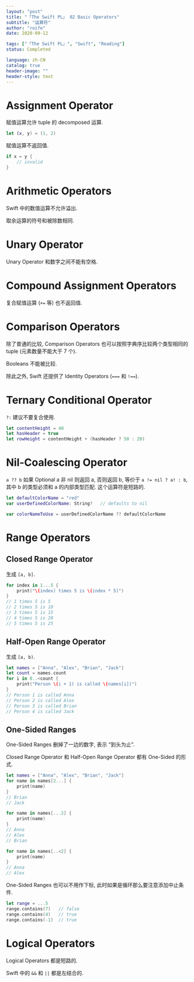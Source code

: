 ```yaml
---
layout: "post"
title: "「The Swift PL」 02 Basic Operators"
subtitle: "运算符"
author: "roife"
date: 2020-09-12

tags: ["「The Swift PL」", "Swift", "Reading"]
status: Completed

language: zh-CN
catalog: true
header-image: ""
header-style: text
---
```


# Assignment Operator

赋值运算允许 tuple 的 decomposed 运算.

```swift
let (x, y) = (1, 2)
```

赋值运算不返回值.

```swift
if x = y {
    // invalid
}
```

# Arithmetic Operators

Swift 中的数值运算不允许溢出.

取余运算的符号和被除数相同.

# Unary Operator

Unary Operator 和数字之间不能有空格.

# Compound Assignment Operators

复合赋值运算 (`+=` 等) 也不返回值.

# Comparison Operators

除了普通的比较, Comparison Operators 也可以按照字典序比较两个类型相同的 tuple (元素数量不能大于 7 个).

Booleans 不能被比较.

除此之外, Swift 还提供了 Identity Operators (`===` 和 `!==`).

# Ternary Conditional Operator

`?:` 建议不要复合使用.

```swift
let contentHeight = 40
let hasHeader = true
let rowHeight = contentHeight + (hasHeader ? 50 : 20)
```

# Nil-Coalescing Operator

`a ?? b` 如果 Optional a 非 nil 则返回 a, 否则返回 b, 等价于 `a != nil ? a! : b`, 其中 b 的类型必须和 a 的内部类型匹配. 这个运算符是短路的.

```swift
let defaultColorName = "red"
var userDefinedColorName: String?   // defaults to nil

var colorNameToUse = userDefinedColorName ?? defaultColorName
```

# Range Operators

## Closed Range Operator

生成 `[a, b]`.

```swift
for index in 1...5 {
    print("\(index) times 5 is \(index * 5)")
}
// 1 times 5 is 5
// 2 times 5 is 10
// 3 times 5 is 15
// 4 times 5 is 20
// 5 times 5 is 25
```

## Half-Open Range Operator

生成 `[a, b)`.

```swift
let names = ["Anna", "Alex", "Brian", "Jack"]
let count = names.count
for i in 0..<count {
    print("Person \(i + 1) is called \(names[i])")
}
// Person 1 is called Anna
// Person 2 is called Alex
// Person 3 is called Brian
// Person 4 is called Jack
```

## One-Sided Ranges

One-Sided Ranges 删掉了一边的数字, 表示 “到头为止”.

Closed Range Operator 和 Half-Open Range Operator 都有 One-Sided 的形式.

```swift
let names = ["Anna", "Alex", "Brian", "Jack"]
for name in names[2...] {
    print(name)
}
// Brian
// Jack

for name in names[...2] {
    print(name)
}
// Anna
// Alex
// Brian

for name in names[..<2] {
    print(name)
}
// Anna
// Alex
```

One-Sided Ranges 也可以不用作下标, 此时如果是循环那么要注意添加中止条件.

```swift
let range = ...5
range.contains(7)   // false
range.contains(4)   // true
range.contains(-1)  // true
```

# Logical Operators

Logical Operators 都是短路的.

Swift 中的 `&&` 和 `||` 都是左结合的.

